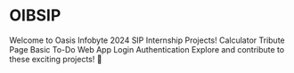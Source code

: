 # OIBSIP
Welcome to Oasis Infobyte 2024 SIP Internship Projects!  Calculator Tribute Page Basic To-Do Web App Login Authentication Explore and contribute to these exciting projects! 🚀
